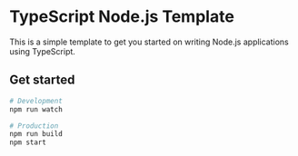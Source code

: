 # TypeScript Node.js Template
This is a simple template to get you started on writing Node.js applications using TypeScript.

## Get started

```bash
# Development
npm run watch

# Production
npm run build
npm start
```